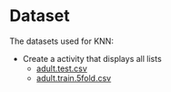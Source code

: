 # Dataset
The datasets used for KNN:
* Create a activity that displays all lists
    - [adult.test.csv](https://github.com/ish2nv/KNN-Model/blob/master/KNNModel_CW/Knn%20(Java%20version)/KNNModel/src/adult.test.csv)
    - [adult.train.5fold.csv](https://github.com/ish2nv/KNNModel/blob/master/KNNModel_CW/Knn%20(Java%20version)/KNNModel/src/adult.train.5fold.csv)
